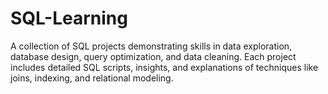 # SQL-Learning
A collection of SQL projects demonstrating skills in data exploration, database design, query optimization, and data cleaning. Each project includes detailed SQL scripts, insights, and explanations of techniques like joins, indexing, and relational modeling.
